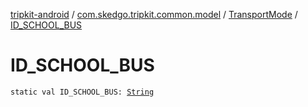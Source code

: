 [tripkit-android](../../index.md) / [com.skedgo.tripkit.common.model](../index.md) / [TransportMode](index.md) / [ID_SCHOOL_BUS](./-i-d_-s-c-h-o-o-l_-b-u-s.md)

# ID_SCHOOL_BUS

`static val ID_SCHOOL_BUS: `[`String`](https://kotlinlang.org/api/latest/jvm/stdlib/kotlin/-string/index.html)